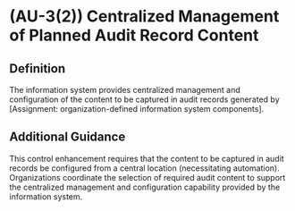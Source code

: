 
# (AU-3(2)) Centralized Management of Planned Audit Record Content

## Definition

The information system provides centralized management and configuration of the content to be captured in audit records generated by [Assignment: organization-defined information system components].

## Additional Guidance

This control enhancement requires that the content to be captured in audit records be configured from a central location (necessitating automation). Organizations coordinate the selection of required audit content to support the centralized management and configuration capability provided by the information system.
